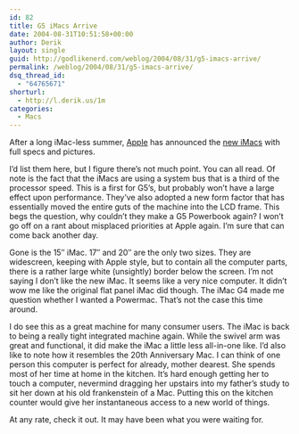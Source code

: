 ```yaml
---
id: 82
title: G5 iMacs Arrive
date: 2004-08-31T10:51:58+00:00
author: Derik
layout: single
guid: http://godlikenerd.com/weblog/2004/08/31/g5-imacs-arrive/
permalink: /weblog/2004/08/31/g5-imacs-arrive/
dsq_thread_id:
  - "64765671"
shorturl:
  - http://l.derik.us/1m
categories:
  - Macs
---
```

After a long iMac-less summer, [Apple](http://www.apple.com) has announced the [new iMacs](http://www.apple.com/imac/) with full specs and pictures.

I&#8217;d list them here, but I figure there&#8217;s not much point. You can all read. Of note is the fact that the iMacs are using a system bus that is a third of the processor speed. This is a first for G5&#8217;s, but probably won&#8217;t have a large effect upon performance. They&#8217;ve also adopted a new form factor that has essentially moved the entire guts of the machine into the LCD frame. This begs the question, why couldn&#8217;t they make a G5 Powerbook again? I won&#8217;t go off on a rant about misplaced priorities at Apple again. I&#8217;m sure that can come back another day.

Gone is the 15&#8243; iMac. 17&#8243; and 20&#8243; are the only two sizes. They are widescreen, keeping with Apple style, but to contain all the computer parts, there is a rather large white (unsightly) border below the screen. I&#8217;m not saying I don&#8217;t like the new iMac. It seems like a very nice computer. It didn&#8217;t wow me like the original flat panel iMac did though. The iMac G4 made me question whether I wanted a Powermac. That&#8217;s not the case this time around.

I do see this as a great machine for many consumer users. The iMac is back to being a really tight integrated machine again. While the swivel arm was great and functional, it did make the iMac a little less all-in-one like. I&#8217;d also like to note how it resembles the 20th Anniversary Mac. I can think of one person this computer is perfect for already, mother dearest. She spends most of her time at home in the kitchen. It&#8217;s hard enough getting her to touch a computer, nevermind dragging her upstairs into my father&#8217;s study to sit her down at his old frankenstein of a Mac. Putting this on the kitchen counter would give her instantaneous access to a new world of things.

At any rate, check it out. It may have been what you were waiting for.
